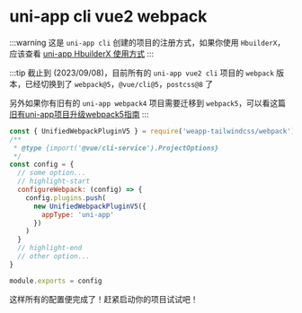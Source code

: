 # uni-app cli vue2 webpack

:::warning
这是 `uni-app cli` 创建的项目的注册方式，如果你使用 `HbuilderX`，应该查看 [uni-app HbuilderX 使用方式](/docs/quick-start/frameworks/hbuilderx)
:::

:::tip
截止到 (2023/09/08)，目前所有的 `uni-app vue2 cli` 项目的 `webpack` 版本，已经切换到了 `webpack@5`，`@vue/cli@5`，`postcss@8` 了

<!-- ，所以不需要去特意使用 `uni-app vue2 alpha`版本了！ -->
<!-- **在创建uni-app项目时，请选择uni-app alpha版本**  

这是因为，目前默认创建的版本还是 `@vue/cli 4.x` 的版本，使用 `webpack 4.x` 和 `postcss 7.x`，而 `alpha` 版本使用 `@vue/cli 5.x` ，内部使用 `webpack 5.x` 和 `postcss 8.x`，这才可以使用最新版本的 `tailwindcss` 和本插件的最新插件版本。

如果你使用 `@vue/cli 4.x` 版本，你可以使用非 `Unified` 开头的`v1`版本的插件，不过它们的开发体验要比 `Unified` 开头的插件差一些。

通过 `@vue/cli` 创建的方式为：

```bash
vue create -p dcloudio/uni-preset-vue#alpha my-alpha-project
``` -->

另外如果你有旧有的 `uni-app webpack4` 项目需要迁移到 `webpack5`，可以看这篇 [旧有uni-app项目升级webpack5指南](/docs/upgrade/uni-app)
:::

```js title="vue.config.js"
const { UnifiedWebpackPluginV5 } = require('weapp-tailwindcss/webpack')
/**
 * @type {import('@vue/cli-service').ProjectOptions}
 */
const config = {
  // some option...
  // highlight-start
  configureWebpack: (config) => {
    config.plugins.push(
      new UnifiedWebpackPluginV5({
        appType: 'uni-app'
      })
    )
  }
  // highlight-end
  // other option...
}

module.exports = config
```

这样所有的配置便完成了！赶紧启动你的项目试试吧！

